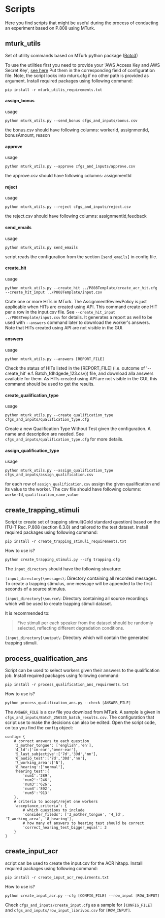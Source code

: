# Scripts
Here you find scripts that might be useful during the process of conducting an experiment based on P.808 using MTurk.

## mturk_utils
Set of utility commands based on MTurk python package ([Boto3](https://boto3.amazonaws.com/v1/documentation/api/latest/reference/services/mturk.html#MTurk.Client.reject_assignment))

To use the utilities first you need to provide your 'AWS Access Key and AWS Secret Key', [see here](https://requester.mturk.com/developer)
Put them in the corresponding field of configuration file.
Note, the script looks into mturk.cfg if no other path is provided as argument.
Install required packages using following command:

```
pip install -r mturk_utilis_requirements.txt
```

#### assign_bonus
usage
```
python mturk_utils.py --send_bonus cfgs_and_inputs/bonus.csv 
```
the bonus.csv should have following columns: workerId, assignmentId, bonusAmount, reason

#### approve
usage
```
python mturk_utils.py --approve cfgs_and_inputs/approve.csv 
```
the approve.csv should have following columns: assignmentId

#### reject
usage
```
python mturk_utils.py --reject cfgs_and_inputs/reject.csv 
```
the reject.csv should have following columns: assignmentId,feedback

#### send_emails
usage
```
python mturk_utils.py send_emails 
```
script reads the configuration from the section `[send_emails]` in config file.

#### create_hit
usage 

```
python mturk_utils.py --create_hit ../P808Template/create_acr_hit.cfg --create_hit_input ../P808Template/input.csv  
```

Crate one or more HITs in MTurk. The AssignmentReviewPolicy is just applicable when HITs are created using API.
This command create one HIT per a row in the input.csv file. See `--create_hit_input ../P808Template/input.csv` 
 for details. It generates a report as well to be used with 
`--answers` command later to download the worker's answers. Note that HITs created using API are not visible
in the GUI.


#### answers
usage 

```
python mturk_utils.py --answers [REPORT_FILE]   
```

Check the status of HITs listed in the [REPORT_FILE] (i.e. outcome of '--create_hit' e.f. Batch_fdhdgede_123.csv)) 
file, and download alla answers available for them. As HITs created using API are not visible in the GUI, this 
command should be used to get the results.

#### create_qualification_type
usage

```
python mturk_utils.py --create_qualification_type cfgs_and_inputs/qualification_type.cfg

```

Create a new Qualification Type Without Test given the configuration. A name and description are needed.
See `cfgs_and_inputs/qualification_type.cfg` for more details.


#### assign_qualification_type

usage
```
python mturk_utils.py --assign_qualification_type cfgs_and_inputs/assign_qualification.csv
```
for each row of `assign_qualification.csv` assign the given qualification and its value to the worker.
The csv file should have following columns: `workerId`, `qualification_name` ,`value`


## create_trapping_stimuli
Script to create set of trapping stimuli(Gold standard question) based on the ITU-T Rec. P.808 (section 6.3.8) and 
tailored to the test dataset.
Install required packages using following command:

```
pip install -r create_trapping_stimuli_requirements.txt
```

How to use is?

```
python create_trapping_stimuli.py --cfg trapping.cfg 
```
The `input_directory` should have the following structure:

`[input_directory]\messages\`: Directory containing all recorded messages. To create a trapping stimulus, one message
 will be appended to the first seconds of a source stimulus.

`[input_directory]\source\`: Directory containing all source recordings which will be used to create trapping stimuli 
dataset.

 It is recommended to:
  > Five stimuli per each speaker from the dataset should be randomly selected, reflecting different degradation conditions. 
 
`[input_directory]\output\`: Directory which will contain the generated trapping stimuli.
  
  
## process_qualification_ans
Script can be used to select workers given their answers to the qualification job.
Install required packages using following command:
 
 ```
pip install -r process_qualification_ans_requirments.txt
```

How to use is?

```
python process_qualification_ans.py --check [ANSWER_FILE]
```
The `ANSWER_FILE` is a csv file you download from MTurk. A sample is given in 
`cfgs_and_inputs/Batch_256535_batch_results.csv`. 
The configuration that script use to make the decisions can also be edited.
Open the script code, on top you find the `config` object:

```
config= {
    # correct answers to each question
    '3_mother_tongue': ['english','en'],
    '4_ld':['in-ear','over-ear'],
    '5_last_subjective':['7d','30d','nn'],
    '6_audio_test':['7d','30d','nn'],
    '7_working_area':['N'],
    '8_hearing':['normal'],
    'hearing_test':{
        'num1':'289',
        'num2':'246',
        'num3':'626',
        'num4':'802',
        'num5':'913'
    },
    # criteria to accept/rejet one workers
    'acceptance_criteria': {
        # which questions to include
        'consider_fileds': ['3_mother_tongue', '4_ld', '7_working_area', '8_hearing'],
        # how many of answers to hearing test should be correct
        'correct_hearing_test_bigger_equal': 3
    }
}
````

## create_input_acr

script can be used to create the input.csv for the ACR hitapp. 
Install required packages using following command:
 
 ```
pip install -r create_input_acr_requirments.txt
```

How to use is?

```
python create_input_acr.py --cfg [CONFIG_FILE] --row_input [ROW_INPUT]
```
Check `cfgs_and_inputs/create_input.cfg` as a sample for `[CONFIG_FILE]` and 
`cfgs_and_inputs/row_input_librivox.csv` for `[ROW_INPUT]`.

